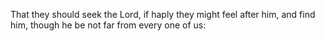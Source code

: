 That they should seek the Lord, if haply they might feel after him, and find him, though he be not far from every one of us:
